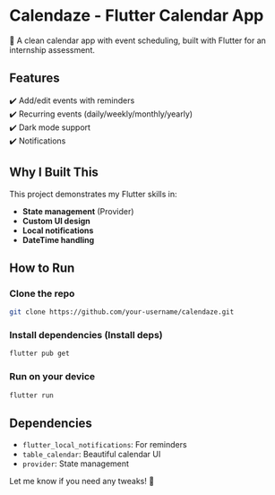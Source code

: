 # Calendaze - Flutter Calendar App  

📅 A clean calendar app with event scheduling, built with Flutter for an internship assessment.  

## Features  
✔️ Add/edit events with reminders  
✔️ Recurring events (daily/weekly/monthly/yearly)  
✔️ Dark mode support  
✔️ Notifications  

## Why I Built This  
This project demonstrates my Flutter skills in:  
- **State management** (Provider)  
- **Custom UI design**  
- **Local notifications**  
- **DateTime handling**  

## How to Run  

### Clone the repo  
```bash
git clone https://github.com/your-username/calendaze.git
```

### Install dependencies (Install deps)  
```bash
flutter pub get
```

### Run on your device
```bash
flutter run
```

## Dependencies  
- `flutter_local_notifications`: For reminders  
- `table_calendar`: Beautiful calendar UI  
- `provider`: State management  


Let me know if you need any tweaks! 🚀
